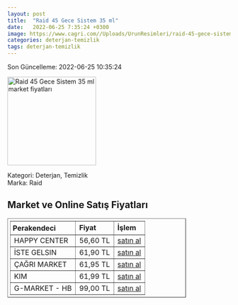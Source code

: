 ```yaml
---
layout: post
title:  "Raid 45 Gece Sistem 35 ml"
date:   2022-06-25 7:35:24 +0300
image: https://www.cagri.com//Uploads/UrunResimleri/raid-45-gece-sistem-35-ml-09-6d0.jpg
categories: deterjan-temizlik
tags: deterjan-temizlik
---
```


Son Güncelleme: 2022-06-25 10:35:24

<img src="https://www.cagri.com//Uploads/UrunResimleri/raid-45-gece-sistem-35-ml-09-6d0.jpg" width="200" alt="Raid 45 Gece Sistem 35 ml market fiyatları" />

Kategori: Deterjan, Temizlik
<br />
Marka: Raid

<h2>Market ve Online Satış Fiyatları</h2>

<table border="1" style="padding: 5px;width:80%;">
  <tr>
    <td style="padding: 5px;"><strong>Perakendeci</strong></td>
    <td><strong>Fiyat</strong></td>
    <td><strong>İşlem</strong></td>
  </tr>
  <tr>
              <td title="Happy Center">HAPPY CENTER</td>
              <td>56,60 TL</td>
              <td><a title="Happy Center" target="_blank" href="https://www.happycenter.com.tr/Raid_Elektro_Likit_Yedek_Sise">satın al</a></td>
            </tr><tr>
              <td title="İste Gelsin">İSTE GELSIN</td>
              <td>61,90 TL</td>
              <td><a title="İste Gelsin" target="_blank" href="https://www.istegelsin.com/urun/raid-45-gece-sistem-35-ml_RAD9-AD">satın al</a></td>
            </tr><tr>
              <td title="Çağrı Market">ÇAĞRI MARKET</td>
              <td>61,95 TL</td>
              <td><a title="Çağrı Market" target="_blank" href="https://www.cagri.com/raid-45-gece-sistem-35-ml">satın al</a></td>
            </tr><tr>
              <td title="Kim">KIM</td>
              <td>61,99 TL</td>
              <td><a title="Kim" target="_blank" href="https://www.kimgeldi.com/raid-electro-likit-45-gece-makina-sistem">satın al</a></td>
            </tr><tr>
              <td title="Hepsiburada/G-Market Mağazası">G-MARKET - HB</td>
              <td>99,00 TL</td>
              <td><a title="Hepsiburada/G-Market Mağazası" target="_blank" href="https://www.hepsiburada.com/raid-sinekkovar-elektro-likit-35-ml-45-gece-etkili-p-HBV00000OR60L?magaza=G-Market">satın al</a></td>
            </tr>
</table>
